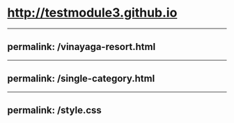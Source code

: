 # http://testmodule3.github.io
---
permalink: /vinayaga-resort.html
---
---
permalink: /single-category.html
---
---
permalink: /style.css
---
